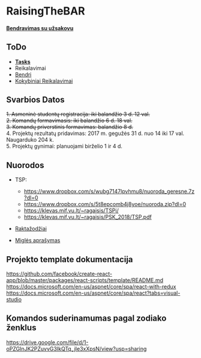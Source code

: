 # RaisingTheBAR

#### [Bendravimas su užsakovu](/INFO/BendravimasSuUžsakovu) 

## ToDo
 * [**Tasks**](https://trello.com/b/rwyLDWmq/untitled-board)
 * Reikalavimai
  * [Bendri](/INFO/BendriReikalavimai)
  * [Kokybiniai Reikalavimai](/INFO/KokybiniaiReikalavimai)

## Svarbios Datos

~~1. Asmeninė studentų registracija: iki balandžio 3 d. 12 val.~~  
~~2. Komandų formavimasis: iki balandžio 6 d. 18 val.~~  
~~3. Komandų priverstinis formavimas: balandžio 8 d.~~  
4. Projektų rezultatų pridavimas: 2017 m. gegužės 31 d. nuo 14 iki 17 val. Naugarduko 204 k.  
5. Projektų gynimai: planuojami birželio 1 ir 4 d.  

## Nuorodos

* TSP:
  * https://www.dropbox.com/s/wubg7147lpvhmu8/nuoroda_geresne.7z?dl=0
  * https://www.dropbox.com/s/5t8epcomb4j8yoe/nuoroda.zip?dl=0 
  * https://klevas.mif.vu.lt/~ragaisis/TSPi/
  * https://klevas.mif.vu.lt/~ragaisis/PSK_2018/TSP.pdf

* [Raktažodžiai](/INFO/Raktažodžiai)

* [Miglės aprašymas](INFO/MiglėsAprašymas)

## Projekto template dokumentacija
https://github.com/facebook/create-react-app/blob/master/packages/react-scripts/template/README.md
https://docs.microsoft.com/en-us/aspnet/core/spa/react-with-redux
https://docs.microsoft.com/en-us/aspnet/core/spa/react?tabs=visual-studio


## Komandos suderinamumas pagal zodiako ženklus
https://drive.google.com/file/d/1-oPZGInJK2PZuvvG3IkQTq_jIe3xXpsN/view?usp=sharing

